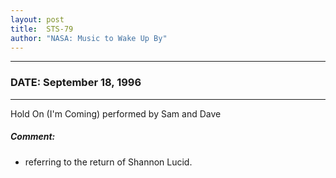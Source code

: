 ```yaml
---
layout: post
title:  STS-79
author: "NASA: Music to Wake Up By"
---
```


----
### DATE: September 18, 1996
----
Hold On (I'm Coming) performed by Sam and Dave

##### Comment:
* referring to the return of Shannon Lucid.
